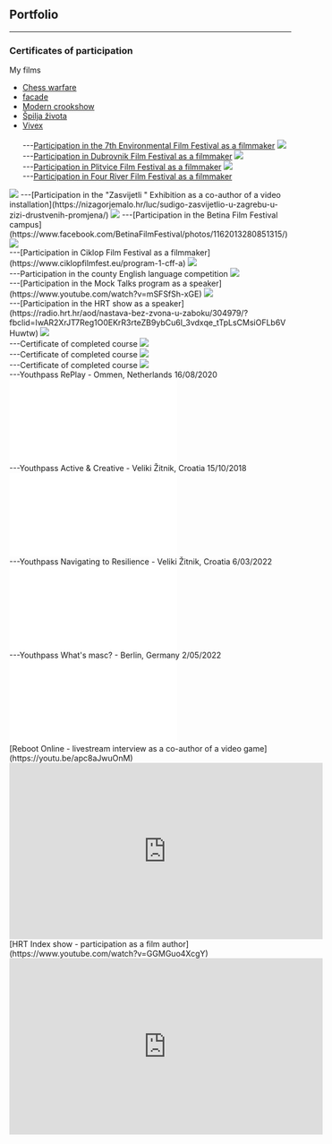 ## Portfolio

---

### Certificates of participation<br>
My films
- [Chess warfare](https://youtu.be/BknSIQ34q6o)<br>
- [facade](https://youtu.be/vJhwPj2xjGU)<br>
- [Modern crookshow](https://youtu.be/X1LhlHebvA8)<br>
- [Špilja života](https://youtu.be/KARWocfbHIg)<br>
- [Vivex](https://youtu.be/Rd9rjjJ9amo)<br><br>
---[Participation in the 7th Environmental Film Festival as a filmmaker](https://okolisnifestival.zelena-akcija.hr/program-2020/)
<img src="images/okolisni_filmski_festival.jpeg?raw=true"/><br>
---[Participation in Dubrovnik Film Festival as a filmmaker](https://www.zagorje.com/clanak/vijesti/kratkometrazni-film-moderna-kuharica-dorje-cug-i-dee-vitas-iz-sudigo-a-plasirao-se-na-dubr)
<img src="images/duff.jpg?raw=true"/><br>
---[Participation in Plitvice Film Festival as a filmmaker](https://www.facebook.com/watch/?v=509903089794936)
<img src="images/plitvice_film_festival.jpg?raw=true"/><br>
---[Participation in Four River Film Festival as a filmmaker](https://frff.com.hr/extfiles/catalogues/ct2019.pdf)
<img src="images/frff.jpg?raw=true"/>
---[Participation in the "Zasvijetli " Exhibition as a co-author of a video installation](https://nizagorjemalo.hr/luc/sudigo-zasvijetlio-u-zagrebu-u-zizi-drustvenih-promjena/)
<img src="images/Zasvijetli.jpg?raw=true"/>
---[Participation in the Betina Film Festival campus](https://www.facebook.com/BetinaFilmFestival/photos/1162013280851315/)
<img src="images/Baff.jpg?raw=true"/><br>
---[Participation in Ciklop Film Festival as a filmmaker](https://www.ciklopfilmfest.eu/program-1-cff-a)
<img src="images/ciklop.jpg?raw=true"/><br>
---Participation in the county English language competition
<img src="images/engleski.jpg?raw=true"/><br>
---[Participation in the Mock Talks program as a speaker](https://www.youtube.com/watch?v=mSFSfSh-xGE)
<img src="images/ted_talk.jpg?raw=true"/><br>
---[Participation in the HRT show as a speaker](https://radio.hrt.hr/aod/nastava-bez-zvona-u-zaboku/304979/?fbclid=IwAR2XrJT7Reg1O0EKrR3rteZB9ybCu6l_3vdxqe_tTpLsCMsiOFLb6VHuwtw)
<img src="images/radio.jpg?raw=true"/><br>
---Certificate of completed course
<img src="images/certifikat.jpg?raw=true"/><br>
---Certificate of completed course
<img src="images/blender_eng.jpg?raw=true"/><br>
---Certificate of completed course
<img src="images/film_certificate.jpg?raw=true"/><br>
---Youthpass RePlay - Ommen, Netherlands 16/08/2020
<embed src="images/yp_ommen.pdf?raw=true"/><br>
---Youthpass Active & Creative - Veliki Žitnik, Croatia 15/10/2018
<embed src="images/yp_zitnik.pdf?raw=true"/><br>
---Youthpass Navigating to Resilience - Veliki Žitnik, Croatia 6/03/2022
<embed src="images/Youthpass_2022.pdf?raw=true"/><br>
---Youthpass What's masc? - Berlin, Germany 2/05/2022
<embed src="images/yp_berlin.pdf?raw=true"/><br>
[Reboot Online - livestream interview as a co-author of a video game](https://youtu.be/apc8aJwuOnM)
<iframe width="560" height="315" src="https://www.youtube.com/embed/apc8aJwuOnM" title="YouTube video player" frameborder="0" allow="accelerometer; autoplay; clipboard-write; encrypted-media; gyroscope; picture-in-picture" allowfullscreen></iframe><br>
[HRT Index show - participation as a film author](https://www.youtube.com/watch?v=GGMGuo4XcgY)
<iframe width="560" height="315" src="https://www.youtube.com/embed/GGMGuo4XcgY" title="YouTube video player" frameborder="0" allow="accelerometer; autoplay; clipboard-write; encrypted-media; gyroscope; picture-in-picture" allowfullscreen></iframe>
<br>

